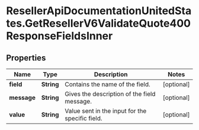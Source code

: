 # ResellerApiDocumentationUnitedStates.GetResellerV6ValidateQuote400ResponseFieldsInner

## Properties

Name | Type | Description | Notes
------------ | ------------- | ------------- | -------------
**field** | **String** | Contains the name of the field. | [optional] 
**message** | **String** | Gives the description of the field message. | [optional] 
**value** | **String** | Value sent in the input for the specific field. | [optional] 


